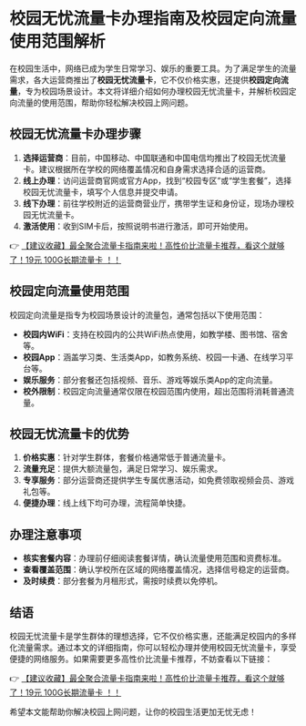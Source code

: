 # 校园无忧流量卡办理指南及校园定向流量使用范围解析

在校园生活中，网络已成为学生日常学习、娱乐的重要工具。为了满足学生的流量需求，各大运营商推出了**校园无忧流量卡**，它不仅价格实惠，还提供**校园定向流量**，专为校园场景设计。本文将详细介绍如何办理校园无忧流量卡，并解析校园定向流量的使用范围，帮助你轻松解决校园上网问题。

## 校园无忧流量卡办理步骤

1. **选择运营商**：目前，中国移动、中国联通和中国电信均推出了校园无忧流量卡。建议根据所在学校的网络覆盖情况和自身需求选择合适的运营商。
2. **线上办理**：访问运营商官网或官方App，找到“校园专区”或“学生套餐”，选择校园无忧流量卡，填写个人信息并提交申请。
3. **线下办理**：前往学校附近的运营商营业厅，携带学生证和身份证，现场办理校园无忧流量卡。
4. **激活使用**：收到SIM卡后，按照说明书进行激活，即可开始使用。

👉 [【建议收藏】最全聚合流量卡指南来啦！高性价比流量卡推荐，看这个就够了！19元 100G长期流量卡 ！！](https://bit.ly/Liuliangka)

## 校园定向流量使用范围

校园定向流量是指专为校园场景设计的流量包，通常包括以下使用范围：

- **校园内WiFi**：支持在校园内的公共WiFi热点使用，如教学楼、图书馆、宿舍等。
- **校园App**：涵盖学习类、生活类App，如教务系统、校园一卡通、在线学习平台等。
- **娱乐服务**：部分套餐还包括视频、音乐、游戏等娱乐类App的定向流量。
- **校外限制**：校园定向流量通常仅限在校园范围内使用，超出范围将消耗普通流量。

## 校园无忧流量卡的优势

1. **价格实惠**：针对学生群体，套餐价格通常低于普通流量卡。
2. **流量充足**：提供大额流量包，满足日常学习、娱乐需求。
3. **专享服务**：部分运营商还提供学生专属优惠活动，如免费领取视频会员、游戏礼包等。
4. **便捷办理**：线上线下均可办理，流程简单快捷。

## 办理注意事项

- **核实套餐内容**：办理前仔细阅读套餐详情，确认流量使用范围和资费标准。
- **查看覆盖范围**：确认学校所在区域的网络覆盖情况，选择信号稳定的运营商。
- **及时续费**：部分套餐为月租形式，需按时续费以免停机。

## 结语

校园无忧流量卡是学生群体的理想选择，它不仅价格实惠，还能满足校园内的多样化流量需求。通过本文的详细指南，你可以轻松办理并使用校园无忧流量卡，享受便捷的网络服务。如果需要更多高性价比流量卡推荐，不妨查看以下链接：

👉 [【建议收藏】最全聚合流量卡指南来啦！高性价比流量卡推荐，看这个就够了！19元 100G长期流量卡 ！！](https://bit.ly/Liuliangka)

希望本文能帮助你解决校园上网问题，让你的校园生活更加无忧无虑！